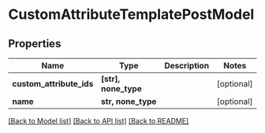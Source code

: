 # CustomAttributeTemplatePostModel


## Properties
Name | Type | Description | Notes
------------ | ------------- | ------------- | -------------
**custom_attribute_ids** | **[str], none_type** |  | [optional] 
**name** | **str, none_type** |  | [optional] 

[[Back to Model list]](../README.md#documentation-for-models) [[Back to API list]](../README.md#documentation-for-api-endpoints) [[Back to README]](../README.md)


